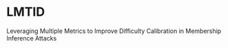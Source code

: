 # LMTID
Leveraging Multiple Metrics to Improve Difficulty Calibration in Membership Inference Attacks 

